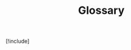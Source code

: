 ﻿---
uid: tutorials-glossary
locale: en
title: Glossary
dnnversion: 09.02.00
links: ["[DNN Wiki: DNN Glossary](https://www.dnnsoftware.com/wiki/dotnetnuke-glossary)","[DNN Wiki: Globalization Glossary](https://www.dnnsoftware.com/wiki/international-glossary)"]
---

[!include[](../../common/glossary/index.md)]
